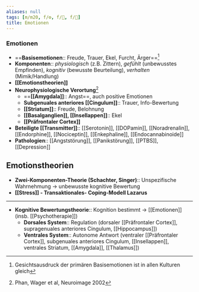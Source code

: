 ```yaml
---
aliases: null
tags: [m/m20, f/⚙️, f/🧠, f/💭]
title: Emotionen
---
```

### Emotionen
- ==**Basisemotionen**:: Freude, Trauer, Ekel, Furcht, Ärger==[^2]
- **Komponenten**:: *physiologisch* (z.B. Zittern), *gefühlt* (unbewusstes Empfinden), *kognitiv* (bewusste Beurteilung), *verhalten* (Mimik/Handlung)
- **[[Emotionstheorien]]**
- **Neurophysiologische Verortung**[^1]
	- ==**[[Amygdala]]**:: Angst==, auch positive Emotionen
	- **Subgenuales anteriores [[Cingulum]]**:: Trauer, Info-Bewertung
	- **[[Striatum]]**:: Freude, Belohnung
	- **[[Basalganglien]], [[Insellappen]]**:: Ekel
	- **[[Präfrontaler Cortex]]**
- **Beteiligte [[Transmitter]]**:: [[Serotonin]], [[DOPamin]], [[Noradrenalin]], [[Endorphine]], [[Nociceptin]], [[Enkephaline]], [[Endocannabinoide]]
- **Pathologien**:: [[Angststörung]], [[Panikstörung]], [[PTBS]], [[Depression]]

## Emotionstheorien
- **Zwei-Komponenten-Theorie (Schachter, Singer)**:: Unspezifische Wahrnehmung → unbewusste kognitive Bewertung
- **[[Stress]] - Transaktionales- Coping-Modell Lazarus**
---

- **Kognitive Bewertungstheorie**:: Kognition bestimmt → [[Emotionen]] (insb. [[Psychotherapie]])
	- **Dorsales System**:: Regulation (dorsaler [[Präfrontaler Cortex]], supragenuales anteriores Cingulum, [[Hippocampus]])
	- **Ventrales System**:: Autonome Antwort (ventraler [[Präfrontaler Cortex]], subgenuales anteriores Cingulum, [[Insellappen]], ventrales Striatum, [[Amygdala]], [[Thalamus]])

[^1]: Phan, Wager et al, Neuroimage 2002
[^2]: Gesichtsausdruck der primären Basisemotionen ist in allen Kulturen gleich